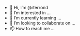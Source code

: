 - 👋 Hi, I’m @rterrond
- 👀 I’m interested in ...
- 🌱 I’m currently learning ...
- 💞️ I’m looking to collaborate on ...
- 📫 How to reach me ...

<!---
rterrond/rterrond is a ✨ special ✨ repository because its `README.md` (this file) appears on your GitHub profile.
You can click the Preview link to take a look at your changes.
--->

